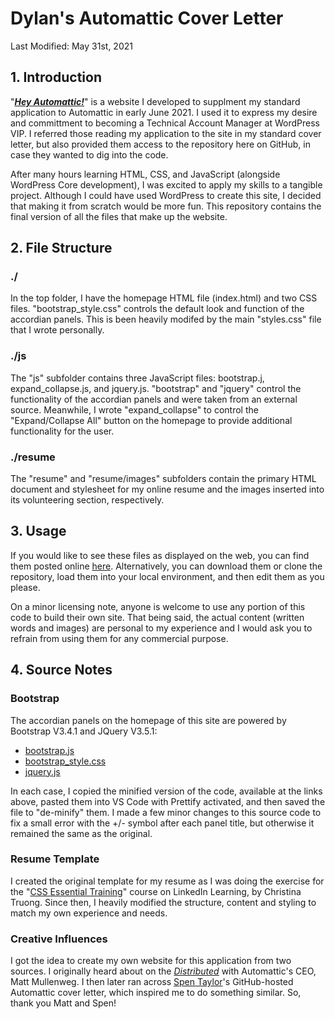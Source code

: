 # Dylan's Automattic Cover Letter

Last Modified: May 31st, 2021

## 1. Introduction

"[**_Hey Automattic!_**](http://www.themeyergroup.org/about-dylan/)" is a website I developed to supplment my standard application to Automattic in early June 2021. I used it to express my desire and committment to becoming a Technical Account Manager at WordPress VIP. I referred those reading my application to the site in my standard cover letter, but also provided them access to the repository here on GitHub, in case they wanted to dig into the code.

After many hours learning HTML, CSS, and JavaScript (alongside WordPress Core development), I was excited to apply my skills to a tangible project. Although I could have used WordPress to create this site, I decided that making it from scratch would be more fun. This repository contains the final version of all the files that make up the website.

## 2. File Structure

### ./

In the top folder, I have the homepage HTML file (index.html) and two CSS files. "bootstrap_style.css" controls the default look and function of the accordian panels. This is been heavily modifed by the main "styles.css" file that I wrote personally.

### ./js

The "js" subfolder contains three JavaScript files: bootstrap.j, expand_collapse.js, and jquery.js. "bootstrap" and "jquery" control the functionality of the accordian panels and were taken from an external source. Meanwhile, I wrote "expand_collapse" to control the "Expand/Collapse All" button on the homepage to provide additional functionality for the user.

### ./resume

The "resume" and "resume/images" subfolders contain the primary HTML document and stylesheet for my online resume and the images inserted into its volunteering section, respectively.

## 3. Usage

If you would like to see these files as displayed on the web, you can find them posted online [here](http://www.themeyergroup.org/about-dylan/). Alternatively, you can download them or clone the repository, load them into your local environment, and then edit them as you please.

On a minor licensing note, anyone is welcome to use any portion of this code to build their own site. That being said, the actual content (written words and images) are personal to my experience and I would ask you to refrain from using them for any commercial purpose.

## 4. Source Notes

### Bootstrap

The accordian panels on the homepage of this site are powered by Bootstrap V3.4.1 and JQuery V3.5.1:

- [bootstrap.js](https://maxcdn.bootstrapcdn.com/bootstrap/3.4.1/js/bootstrap.min.js)
- [bootstrap_style.css](https://maxcdn.bootstrapcdn.com/bootstrap/3.4.1/css/bootstrap.min.css)
- [jquery.js](https://ajax.googleapis.com/ajax/libs/jquery/3.5.1/jquery.min.js)

In each case, I copied the minified version of the code, available at the links above, pasted them into VS Code with Prettify activated, and then saved the file to "de-minify" them. I made a few minor changes to this source code to fix a small error with the +/- symbol after each panel title, but otherwise it remained the same as the original.

### Resume Template

I created the original template for my resume as I was doing the exercise for the "[CSS Essential Training](https://www.linkedin.com/learning/css-essential-training-3/)" course on LinkedIn Learning, by Christina Truong. Since then, I heavily modified the structure, content and styling to match my own experience and needs.

### Creative Influences

I got the idea to create my own website for this application from two sources. I originally heard about on the [_Distributed_](https://distributed.blog/podcast/) with Automattic's CEO, Matt Mullenweg. I then later ran across [Spen Taylor](https://github.com/spen/hello-automattic)'s GitHub-hosted Automattic cover letter, which inspired me to do something similar. So, thank you Matt and Spen!
